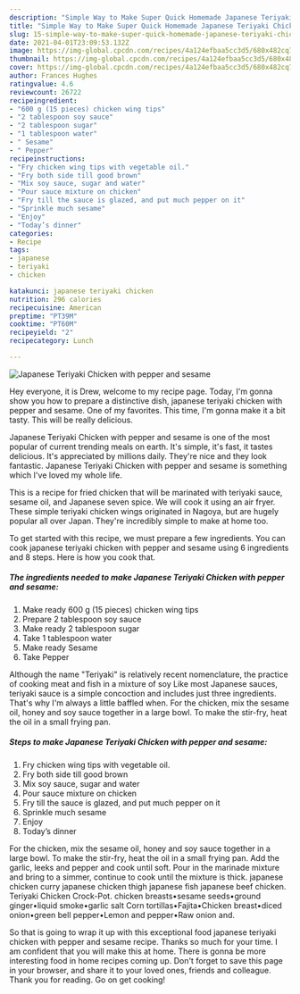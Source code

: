 ```yaml
---
description: "Simple Way to Make Super Quick Homemade Japanese Teriyaki Chicken with pepper and sesame"
title: "Simple Way to Make Super Quick Homemade Japanese Teriyaki Chicken with pepper and sesame"
slug: 15-simple-way-to-make-super-quick-homemade-japanese-teriyaki-chicken-with-pepper-and-sesame
date: 2021-04-01T23:09:53.132Z
image: https://img-global.cpcdn.com/recipes/4a124efbaa5cc3d5/680x482cq70/japanese-teriyaki-chicken-with-pepper-and-sesame-recipe-main-photo.jpg
thumbnail: https://img-global.cpcdn.com/recipes/4a124efbaa5cc3d5/680x482cq70/japanese-teriyaki-chicken-with-pepper-and-sesame-recipe-main-photo.jpg
cover: https://img-global.cpcdn.com/recipes/4a124efbaa5cc3d5/680x482cq70/japanese-teriyaki-chicken-with-pepper-and-sesame-recipe-main-photo.jpg
author: Frances Hughes
ratingvalue: 4.6
reviewcount: 26722
recipeingredient:
- "600 g (15 pieces) chicken wing tips"
- "2 tablespoon soy sauce"
- "2 tablespoon sugar"
- "1 tablespoon water"
- " Sesame"
- " Pepper"
recipeinstructions:
- "Fry chicken wing tips with vegetable oil."
- "Fry both side till good brown"
- "Mix soy sauce, sugar and water"
- "Pour sauce mixture on chicken"
- "Fry till the sauce is glazed, and put much pepper on it"
- "Sprinkle much sesame"
- "Enjoy"
- "Today’s dinner"
categories:
- Recipe
tags:
- japanese
- teriyaki
- chicken

katakunci: japanese teriyaki chicken 
nutrition: 296 calories
recipecuisine: American
preptime: "PT39M"
cooktime: "PT60M"
recipeyield: "2"
recipecategory: Lunch

---
```



![Japanese Teriyaki Chicken with pepper and sesame](https://img-global.cpcdn.com/recipes/4a124efbaa5cc3d5/680x482cq70/japanese-teriyaki-chicken-with-pepper-and-sesame-recipe-main-photo.jpg)

Hey everyone, it is Drew, welcome to my recipe page. Today, I'm gonna show you how to prepare a distinctive dish, japanese teriyaki chicken with pepper and sesame. One of my favorites. This time, I'm gonna make it a bit tasty. This will be really delicious.

Japanese Teriyaki Chicken with pepper and sesame is one of the most popular of current trending meals on earth. It's simple, it's fast, it tastes delicious. It's appreciated by millions daily. They're nice and they look fantastic. Japanese Teriyaki Chicken with pepper and sesame is something which I've loved my whole life.

This is a recipe for fried chicken that will be marinated with teriyaki sauce, sesame oil, and Japanese seven spice. We will cook it using an air fryer. These simple teriyaki chicken wings originated in Nagoya, but are hugely popular all over Japan. They&#39;re incredibly simple to make at home too.


To get started with this recipe, we must prepare a few ingredients. You can cook japanese teriyaki chicken with pepper and sesame using 6 ingredients and 8 steps. Here is how you cook that.

<!--inarticleads1-->

##### The ingredients needed to make Japanese Teriyaki Chicken with pepper and sesame:

1. Make ready 600 g (15 pieces) chicken wing tips
1. Prepare 2 tablespoon soy sauce
1. Make ready 2 tablespoon sugar
1. Take 1 tablespoon water
1. Make ready  Sesame
1. Take  Pepper


Although the name &#34;Teriyaki&#34; is relatively recent nomenclature, the practice of cooking meat and fish in a mixture of soy Like most Japanese sauces, teriyaki sauce is a simple concoction and includes just three ingredients. That&#39;s why I&#39;m always a little baffled when. For the chicken, mix the sesame oil, honey and soy sauce together in a large bowl. To make the stir-fry, heat the oil in a small frying pan. 

<!--inarticleads2-->

##### Steps to make Japanese Teriyaki Chicken with pepper and sesame:

1. Fry chicken wing tips with vegetable oil.
1. Fry both side till good brown
1. Mix soy sauce, sugar and water
1. Pour sauce mixture on chicken
1. Fry till the sauce is glazed, and put much pepper on it
1. Sprinkle much sesame
1. Enjoy
1. Today’s dinner


For the chicken, mix the sesame oil, honey and soy sauce together in a large bowl. To make the stir-fry, heat the oil in a small frying pan. Add the garlic, leeks and pepper and cook until soft. Pour in the marinade mixture and bring to a simmer, continue to cook until the mixture is thick. japanese chicken curry japanese chicken thigh japanese fish japanese beef chicken. Teriyaki Chicken Crock-Pot. chicken breasts•sesame seeds•ground ginger•liquid smoke•garlic salt Corn tortillas•Fajita•Chicken breast•diced onion•green bell pepper•Lemon and pepper•Raw onion and. 

So that is going to wrap it up with this exceptional food japanese teriyaki chicken with pepper and sesame recipe. Thanks so much for your time. I am confident that you will make this at home. There is gonna be more interesting food in home recipes coming up. Don't forget to save this page in your browser, and share it to your loved ones, friends and colleague. Thank you for reading. Go on get cooking!
